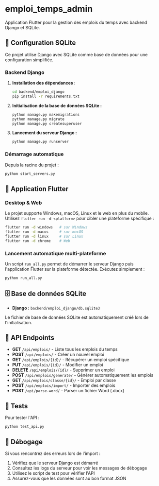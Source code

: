 # emploi_temps_admin

Application Flutter pour la gestion des emplois du temps avec backend Django et SQLite.

## 🚀 Configuration SQLite

Ce projet utilise Django avec SQLite comme base de données pour une configuration simplifiée.

### Backend Django

1. **Installation des dépendances :**
   ```bash
   cd backend/emploi_django
   pip install -r requirements.txt
   ```

2. **Initialisation de la base de données SQLite :**
   ```bash
   python manage.py makemigrations
   python manage.py migrate
   python manage.py createsuperuser
   ```

3. **Lancement du serveur Django :**
   ```bash
   python manage.py runserver
   ```

### Démarrage automatique

Depuis la racine du projet :
```bash
python start_servers.py
```

## 📱 Application Flutter

### Desktop & Web

Le projet supporte Windows, macOS, Linux et le web en plus du mobile. Utilisez `flutter run -d <platform>` pour cibler une plateforme spécifique :

```bash
flutter run -d windows   # sur Windows
flutter run -d macos     # sur macOS
flutter run -d linux     # sur Linux
flutter run -d chrome    # Web
```

### Lancement automatique multi-plateforme

Un script `run_all.py` permet de démarrer le serveur Django puis
l'application Flutter sur la plateforme détectée. Exécutez simplement :

```bash
python run_all.py
```

## 🗄️ Base de données SQLite

- **Django :** `backend/emploi_django/db.sqlite3`

Le fichier de base de données SQLite est automatiquement créé lors de l'initialisation.

## 🔧 API Endpoints

- **GET** `/api/emplois/` - Liste tous les emplois du temps
- **POST** `/api/emplois/` - Créer un nouvel emploi
- **GET** `/api/emplois/{id}/` - Récupérer un emploi spécifique
- **PUT** `/api/emplois/{id}/` - Modifier un emploi
- **DELETE** `/api/emplois/{id}/` - Supprimer un emploi
- **POST** `/api/emplois/generate/` - Générer automatiquement les emplois
- **GET** `/api/emplois/classe/{id}/` - Emploi par classe
- **POST** `/api/emplois/import/` - Importer des emplois
- **POST** `/api/parse-word/` - Parser un fichier Word (.docx)

## 🧪 Tests

Pour tester l'API :
```bash
python test_api.py
```

## 🐛 Débogage

Si vous rencontrez des erreurs lors de l'import :
1. Vérifiez que le serveur Django est démarré
2. Consultez les logs du serveur pour voir les messages de débogage
3. Utilisez le script de test pour vérifier l'API
4. Assurez-vous que les données sont au bon format JSON
